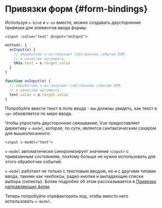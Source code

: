 # Привязки форм {#form-bindings}

Используя `v-bind` и `v-on` вместе, можно создавать двусторонние привязки для элементов ввода формы:

```vue-html
<input :value="text" @input="onInput">
```

<div class="options-api">

```js
methods: {
  onInput(e) {
    // обработчик v-on получает собственное событие DOM.
    // в качестве аргумента.
    this.text = e.target.value
  }
}
```

</div>

<div class="composition-api">

```js
function onInput(e) {
  // обработчик v-on получает собственное событие DOM.
  // в качестве аргумента.
  text.value = e.target.value
}
```

</div>

Попробуйте ввести текст в поле ввода - вы должны увидеть, как текст в `<p>` обновляется по мере ввода.

Чтобы упростить двустороннее связывание, Vue предоставляет директиву `v-model`, которая, по сути, является синтаксическим сахаром для вышеописанного:

```vue-html
<input v-model="text">
```

`v-model` автоматически синхронизирует значение `<input>` с привязанным состоянием, поэтому больше не нужно использовать для этого обработчик событий.

`v-model` работает не только с текстовым вводом, но и с другими типами ввода, такими как чекбоксы, радио кнопки и выпадающие списки выбора (селекты). Более подробно об этом рассказывается в <a target="_blank" href="/guide/essentials/forms.html ">Привязки направляющих форм</a>.

Теперь попробуйте отрефакторить код, чтобы вместо него использовать `v-model`.
